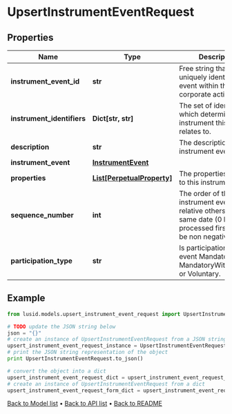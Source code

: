# UpsertInstrumentEventRequest


## Properties
Name | Type | Description | Notes
------------ | ------------- | ------------- | -------------
**instrument_event_id** | **str** | Free string that uniquely identifies the event within the corporate action source | 
**instrument_identifiers** | **Dict[str, str]** | The set of identifiers which determine the instrument this event relates to. | 
**description** | **str** | The description of the instrument event. | [optional] 
**instrument_event** | [**InstrumentEvent**](InstrumentEvent.md) |  | 
**properties** | [**List[PerpetualProperty]**](PerpetualProperty.md) | The properties attached to this instrument event. | [optional] 
**sequence_number** | **int** | The order of the instrument event relative others on the same date (0 being processed first). Must be non negative. | [optional] 
**participation_type** | **str** | Is participation in this event Mandatory, MandatoryWithChoices, or Voluntary. | [optional] [default to 'Mandatory']

## Example

```python
from lusid.models.upsert_instrument_event_request import UpsertInstrumentEventRequest

# TODO update the JSON string below
json = "{}"
# create an instance of UpsertInstrumentEventRequest from a JSON string
upsert_instrument_event_request_instance = UpsertInstrumentEventRequest.from_json(json)
# print the JSON string representation of the object
print UpsertInstrumentEventRequest.to_json()

# convert the object into a dict
upsert_instrument_event_request_dict = upsert_instrument_event_request_instance.to_dict()
# create an instance of UpsertInstrumentEventRequest from a dict
upsert_instrument_event_request_form_dict = upsert_instrument_event_request.from_dict(upsert_instrument_event_request_dict)
```
[Back to Model list](../README.md#documentation-for-models) &#8226; [Back to API list](../README.md#documentation-for-api-endpoints) &#8226; [Back to README](../README.md)


